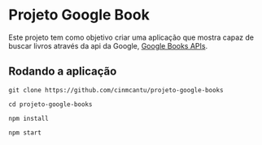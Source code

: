 # Projeto Google Book

Este projeto tem como objetivo criar uma aplicação que mostra capaz de buscar livros através da api da Google, [Google Books APIs](https://developers.google.com/books/docs/v1/getting_started).

## Rodando a aplicação
~~~
git clone https://github.com/cinmcantu/projeto-google-books

cd projeto-google-books

npm install

npm start
~~~
